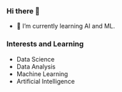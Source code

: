 ### Hi there 👋




- 🌱 I’m currently learning AI and ML.



### Interests and Learning

- Data Science
- Data Analysis
- Machine Learning
- Artificial Intelligence



